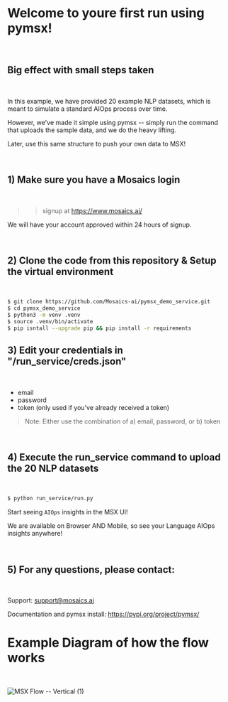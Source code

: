 # Welcome to youre first run using pymsx!




<br />

## Big effect with small steps taken
<br />

In this example, we have provided 20 example NLP datasets, which is meant to simulate a standard AIOps process over time. 

However, we've made it simple using pymsx -- simply run the command that uploads the sample data, and we do the heavy lifting. 

Later, use this same structure to push your own data to MSX!

<br />

## 1) **Make sure you have a Mosaics login**
<br />

>> signup at https://www.mosaics.ai/
    
    
We will have your account approved within 24 hours of signup.
  
<br />

## 2) **Clone the code from this repository & Setup the virtual environment**
<br />

```bash
$ git clone https://github.com/Mosaics-ai/pymsx_demo_service.git
$ cd pymsx_demo_service
$ python3 -m venv .venv
$ source .venv/bin/activate
$ pip isntall --upgrade pip && pip install -r requirements
```

## 3) **Edit your credentials in "/run_service/creds.json"**
<br />

- email
- password
- token (only used if you've already received a token)

> Note: Either use the combination of a) email, password, or b) token

<br />

## 4) **Execute the run_service command to upload the 20 NLP datasets**
<br />

```bash
$ python run_service/run.py
```

Start seeing `AIOps` insights in the MSX UI! 
 
We are available on Browser AND Mobile, so see your Language AIOps insights anywhere!

<br />

## 5) **For any questions, please contact:**
<br />

Support: support@mosaics.ai

Documentation and pymsx install: https://pypi.org/project/pymsx/

# Example Diagram of how the flow works
<br />

![MSX Flow -- Vertical (1)](https://user-images.githubusercontent.com/79324142/221371115-a5a7e39c-ebcb-4ff1-b003-d7a9484f1923.png)


